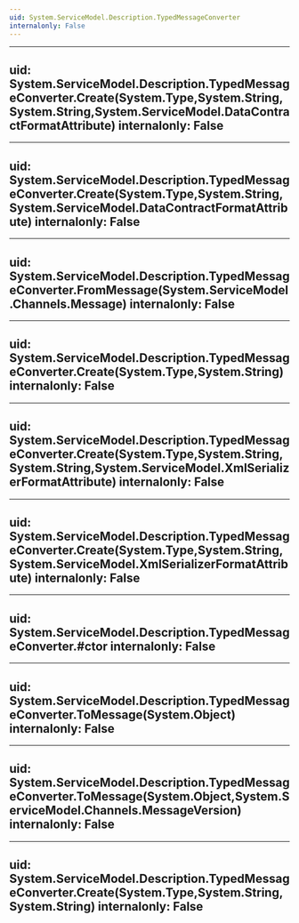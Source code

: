 ```yaml
---
uid: System.ServiceModel.Description.TypedMessageConverter
internalonly: False
---
```


---
uid: System.ServiceModel.Description.TypedMessageConverter.Create(System.Type,System.String,System.String,System.ServiceModel.DataContractFormatAttribute)
internalonly: False
---

---
uid: System.ServiceModel.Description.TypedMessageConverter.Create(System.Type,System.String,System.ServiceModel.DataContractFormatAttribute)
internalonly: False
---

---
uid: System.ServiceModel.Description.TypedMessageConverter.FromMessage(System.ServiceModel.Channels.Message)
internalonly: False
---

---
uid: System.ServiceModel.Description.TypedMessageConverter.Create(System.Type,System.String)
internalonly: False
---

---
uid: System.ServiceModel.Description.TypedMessageConverter.Create(System.Type,System.String,System.String,System.ServiceModel.XmlSerializerFormatAttribute)
internalonly: False
---

---
uid: System.ServiceModel.Description.TypedMessageConverter.Create(System.Type,System.String,System.ServiceModel.XmlSerializerFormatAttribute)
internalonly: False
---

---
uid: System.ServiceModel.Description.TypedMessageConverter.#ctor
internalonly: False
---

---
uid: System.ServiceModel.Description.TypedMessageConverter.ToMessage(System.Object)
internalonly: False
---

---
uid: System.ServiceModel.Description.TypedMessageConverter.ToMessage(System.Object,System.ServiceModel.Channels.MessageVersion)
internalonly: False
---

---
uid: System.ServiceModel.Description.TypedMessageConverter.Create(System.Type,System.String,System.String)
internalonly: False
---

